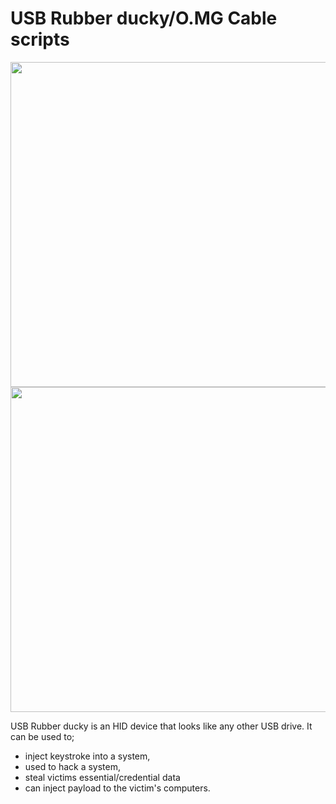 # USB Rubber ducky/O.MG Cable scripts

<img src="zhackgithub1.gif " height="520" width="1750" >
<img src="zhackgithub1.gif " height="520" width="1750" >

USB Rubber ducky is an HID device that looks like any other USB drive. 
It can be used to; 
- inject keystroke into a system, 
- used to hack a system, 
- steal victims essential/credential data 
- can inject payload to the victim's computers.
